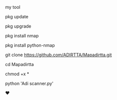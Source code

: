my tool 

pkg update


pkg upgrade


pkg install nmap

pkg install python-nmap

git clone https://github.com/ADIRTTA/Mapadirtta.git

cd Mapadirtta

chmod +x *


python 'Adi scanner.py'


❤️
